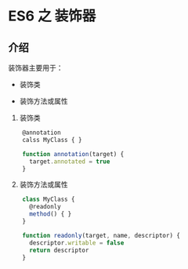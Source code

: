 # ES6 之 装饰器


## 介绍

装饰器主要用于：

- 装饰类

- 装饰方法或属性


1. 装饰类

```js
    @annotation
    calss MyClass { }

    function annotation(target) {
      target.annotated = true
    }
```


2. 装饰方法或属性

```js
    class MyClass {
      @readonly
      method() { }
    }

    function readonly(target, name, descriptor) {
      descriptor.writable = false
      return descriptor
    }
```